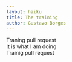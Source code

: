 ```yaml
---
layout: haiku
title: The training
author: Gustavo Borges
---
```


Traning pull request <br>
It is what I am doing <br>
Trainig pull request <br>
